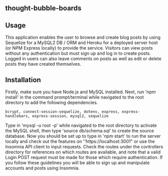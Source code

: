 ## thought-bubble-boards

## Usage
This application enables the user to browse and create blog posts by using Sequelize for a MySQL2 DB / ORM  and Heroku for a deployed server host (or NPM Express locally) to provide the service. Visitors can view posts without any authentication but must sign up and log in to create posts. Logged in users can also leave comments on posts as well as edit or delete posts they have created themselves.

## Installation
Firstly, make sure you have Node.js and MySQL installed. Next, run 'npm install' in the command prompt/terminal while navigated to the root directory to add the following dependencies.
```
bcrypt, connect-session-sequelize, dotenv, express, express-handlebars, express-session, mysql2, sequelize
```
Type in 'mysql -u root -p' while navigated to the root directory to activate the MySQL shell, then type 'source db/schema.sql' to create the source database. Now you should be set up to type in 'npm start' to run the server locally and check out the features on ''https://localhost:3001" or use the Insomnia API client to input requests. Check the routes under the controllers directory for references on which routes are available, and note that a valid Login POST request must be made for those which require authentication. If you follow these guidelines you will be able to sign up and manipulate accounts and posts using Insomnia. 


